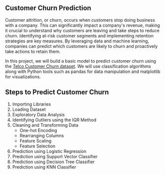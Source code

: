 ## Customer Churn Prediction

Customer attrition, or churn, occurs when customers stop doing business with a company. This can significantly impact a company's revenue, making it crucial to understand why customers are leaving and take steps to reduce churn. Identifying at-risk customer segments and implementing retention strategies are key measures. By leveraging data and machine learning, companies can predict which customers are likely to churn and proactively take actions to retain them.

In this project, we will build a basic model to predict customer churn using the [Telco Customer Churn dataset](https://www.kaggle.com/blastchar/telco-customer-churn). We will use classification algorithms along with Python tools such as pandas for data manipulation and matplotlib for visualizations.

## Steps to Predict Customer Churn
1. Importing Libraries
2. Loading Dataset
3. Exploratory Data Analysis
4. Identifying Outliers using the IQR Method
5. Cleaning and Transforming Data
    - One-hot Encoding
    - Rearranging Columns
    - Feature Scaling
    - Feature Selection
6. Prediction using Logistic Regression
7. Prediction using Support Vector Classifier
8. Prediction using Decision Tree Classifier
9. Prediction using KNN Classifier
